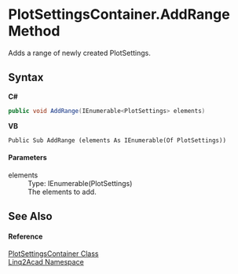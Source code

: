 # PlotSettingsContainer.AddRange Method 
 

Adds a range of newly created PlotSettings.

## Syntax

**C#**<br />
``` C#
public void AddRange(IEnumerable<PlotSettings> elements)
```

**VB**<br />
``` VB
Public Sub AddRange (elements As IEnumerable(Of PlotSettings))
```


#### Parameters
<dl><dt>elements</dt><dd>Type: IEnumerable(PlotSettings)<br />The elements to add.</dd></dl>

## See Also


#### Reference
<a href="T_Linq2Acad_PlotSettingsContainer.md">PlotSettingsContainer Class</a><br /><a href="N_Linq2Acad.md">Linq2Acad Namespace</a><br />
